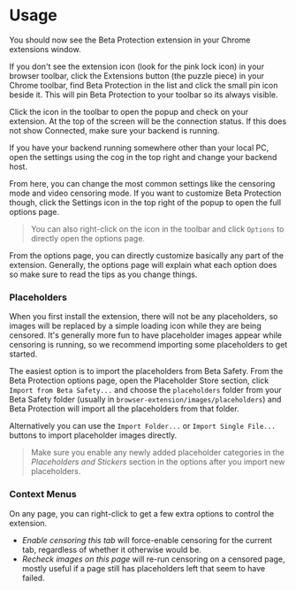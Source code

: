 # Usage

You should now see the Beta Protection extension in your Chrome extensions window. 

If you don't see the extension icon (look for the pink lock icon) in your browser toolbar, click the Extensions button (the puzzle piece) in your Chrome toolbar, find Beta Protection in the list and click the small pin icon beside it. This will pin Beta Protection to your toolbar so its always visible.

Click the icon in the toolbar to open the popup and check on your extension. At the top of the screen will be the connection status. If this does not show Connected, make sure your backend is running.

<Note type="info">

If you have your backend running somewhere other than your local PC, open the settings using the cog in the top right and change your backend host.

</Note>

<ImageZoom 
  src="/beta-protection/assets/chrome_popup.jpg" 
  :border="true" 
  width="300"
/>

From here, you can change the most common settings like the censoring mode and video censoring mode. If you want to customize Beta Protection though, click the Settings icon in the top right of the popup to open the full options page.

> You can also right-click on the icon in the toolbar and click `Options` to directly open the options page.

From the options page, you can directly customize basically any part of the extension. Generally, the options page will explain what each option does so make sure to read the tips as you change things.

### Placeholders

When you first install the extension, there will not be any placeholders, so images will be replaced by a simple loading icon while they are being censored. It's generally more fun to have placeholder images appear while censoring is running, so we recommend importing some placeholders to get started.

The easiest option is to import the placeholders from Beta Safety. From the Beta Protection options page, open the Placeholder Store section, click `Import from Beta Safety...` and choose the `placeholders` folder from your Beta Safety folder (usually in `browser-extension/images/placeholders`) and Beta Protection will import all the placeholders from that folder.

Alternatively you can use the `Import Folder...` or `Import Single File...` buttons to import placeholder images directly.

> Make sure you enable any newly added placeholder categories in the _Placeholders and Stickers_ section in the options after you import new placeholders.

### Context Menus

On any page, you can right-click to get a few extra options to control the extension. 

- *Enable censoring this tab* will force-enable censoring for the current tab, regardless of whether it otherwise would be. 
- *Recheck images on this page* will re-run censoring on a censored page, mostly useful if a page still has placeholders left that seem to have failed.
